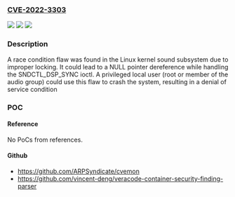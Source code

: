 ### [CVE-2022-3303](https://cve.mitre.org/cgi-bin/cvename.cgi?name=CVE-2022-3303)
![](https://img.shields.io/static/v1?label=Product&message=Linux%20kernel&color=blue)
![](https://img.shields.io/static/v1?label=Version&message=n%2Fa&color=blue)
![](https://img.shields.io/static/v1?label=Vulnerability&message=CWE-667-%3ECWE-362-%3ECWE-476&color=brighgreen)

### Description

A race condition flaw was found in the Linux kernel sound subsystem due to improper locking. It could lead to a NULL pointer dereference while handling the SNDCTL_DSP_SYNC ioctl. A privileged local user (root or member of the audio group) could use this flaw to crash the system, resulting in a denial of service condition

### POC

#### Reference
No PoCs from references.

#### Github
- https://github.com/ARPSyndicate/cvemon
- https://github.com/vincent-deng/veracode-container-security-finding-parser

